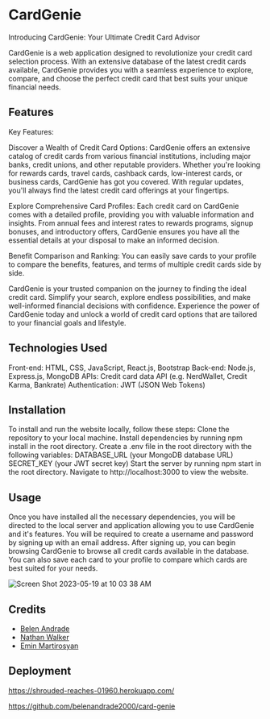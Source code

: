 # CardGenie

Introducing CardGenie: Your Ultimate Credit Card Advisor

CardGenie is a web application designed to revolutionize your credit card selection process. With an extensive database of the latest credit cards available, CardGenie provides you with a seamless experience to explore, compare, and choose the perfect credit card that best suits your unique financial needs.

## Features
Key Features:

Discover a Wealth of Credit Card Options:
CardGenie offers an extensive catalog of credit cards from various financial institutions, including major banks, credit unions, and other reputable providers. Whether you're looking for rewards cards, travel cards, cashback cards, low-interest cards, or business cards, CardGenie has got you covered. With regular updates, you'll always find the latest credit card offerings at your fingertips.

Explore Comprehensive Card Profiles:
Each credit card on CardGenie comes with a detailed profile, providing you with valuable information and insights. From annual fees and interest rates to rewards programs, signup bonuses, and introductory offers, CardGenie ensures you have all the essential details at your disposal to make an informed decision.

Benefit Comparison and Ranking:
You can easily save cards to your profile to compare the benefits, features, and terms of multiple credit cards side by side. 

CardGenie is your trusted companion on the journey to finding the ideal credit card. Simplify your search, explore endless possibilities, and make well-informed financial decisions with confidence. Experience the power of CardGenie today and unlock a world of credit card options that are tailored to your financial goals and lifestyle.

## Technologies Used
Front-end: HTML, CSS, JavaScript, React.js, Bootstrap
Back-end: Node.js, Express.js, MongoDB
APIs: Credit card data API (e.g. NerdWallet, Credit Karma, Bankrate)
Authentication: JWT (JSON Web Tokens)

## Installation
To install and run the website locally, follow these steps:
Clone the repository to your local machine.
Install dependencies by running npm install in the root directory.
Create a .env file in the root directory with the following variables:
DATABASE_URL (your MongoDB database URL)
SECRET_KEY (your JWT secret key)
Start the server by running npm start in the root directory.
Navigate to http://localhost:3000 to view the website.

## Usage

Once you have installed all the necessary dependencies, you will be directed to the local server and application allowing you to use CardGenie and it's features. You will be required to create a username and password by signing up with an email address. After signing up, you can begin browsing CardGenie to browse all credit cards available in the database. You can also save each card to your profile to compare which cards are best suited for your needs. 

![Screen Shot 2023-05-19 at 10 03 38 AM](https://github.com/belenandrade2000/card-genie/assets/126382072/1fba0c33-ed08-4e8c-98e3-ed01f022959e)


## Credits

* [Belen Andrade](https://github.com/belenandrade2000)
* [Nathan Walker](https://github.com/nwalk33)
* [Emin Martirosyan](https://github.com/em1nm)

## Deployment

https://shrouded-reaches-01960.herokuapp.com/

https://github.com/belenandrade2000/card-genie